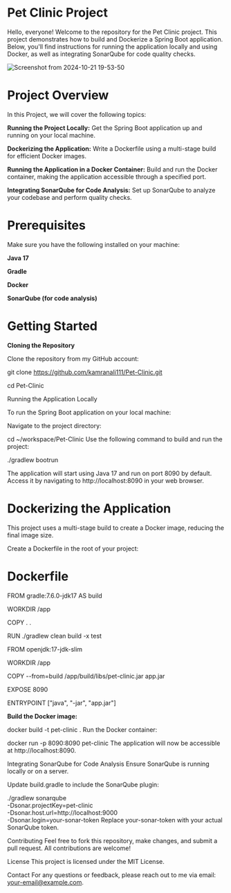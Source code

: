 # Pet Clinic Project

Hello, everyone! Welcome to the repository for the Pet Clinic project. This project demonstrates how to build and Dockerize a Spring Boot application. Below, you'll find instructions for running the application locally and using Docker, as well as integrating SonarQube for code quality checks.

![Screenshot from 2024-10-21 19-53-50](https://github.com/user-attachments/assets/277f6a4c-b65d-4d4a-8137-ca1f6cc07ee2)

# Project Overview

In this Project, we will cover the following topics:

**Running the Project Locally:** Get the Spring Boot application up and running on your local machine.

**Dockerizing the Application:** Write a Dockerfile using a multi-stage build for efficient Docker images.

**Running the Application in a Docker Container:** Build and run the Docker container, making the application accessible through a specified port.

**Integrating SonarQube for Code Analysis:** Set up SonarQube to analyze your codebase and perform quality checks.

# Prerequisites
Make sure you have the following installed on your machine:

**Java 17**

**Gradle**

**Docker**

**SonarQube (for code analysis)**

# Getting Started

**Cloning the Repository**

Clone the repository from my GitHub account:

git clone https://github.com/kamranali111/Pet-Clinic.git

cd Pet-Clinic

Running the Application Locally

To run the Spring Boot application on your local machine:

Navigate to the project directory:

cd ~/workspace/Pet-Clinic
Use the following command to build and run the project:

./gradlew bootrun

The application will start using Java 17 and run on port 8090 by default. Access it by navigating to http://localhost:8090 in your web browser.


# Dockerizing the Application
This project uses a multi-stage build to create a Docker image, reducing the final image size.

 Create a Dockerfile in the root of your project:

# Dockerfile

FROM gradle:7.6.0-jdk17 AS build

WORKDIR /app

COPY . .

RUN ./gradlew clean build -x test

FROM openjdk:17-jdk-slim

WORKDIR /app

COPY --from=build /app/build/libs/pet-clinic.jar app.jar

EXPOSE 8090

ENTRYPOINT ["java", "-jar", "app.jar"]


**Build the Docker image:**


docker build -t pet-clinic .
Run the Docker container:


docker run -p 8090:8090 pet-clinic
The application will now be accessible at http://localhost:8090.

Integrating SonarQube for Code Analysis
Ensure SonarQube is running locally or on a server.

Update build.gradle to include the SonarQube plugin:


./gradlew sonarqube \
-Dsonar.projectKey=pet-clinic \
-Dsonar.host.url=http://localhost:9000 \
-Dsonar.login=your-sonar-token
Replace your-sonar-token with your actual SonarQube token.

Contributing
Feel free to fork this repository, make changes, and submit a pull request. All contributions are welcome!

License
This project is licensed under the MIT License.

Contact
For any questions or feedback, please reach out to me via email: your-email@example.com.

